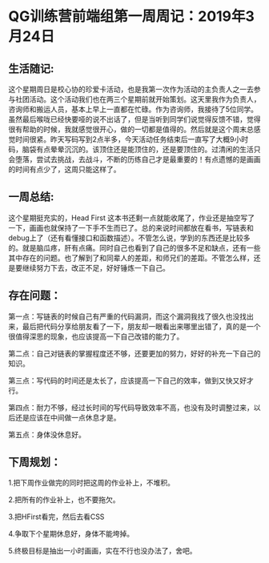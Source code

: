 ﻿# QG训练营前端组第一周周记：2019年3月24日

## 生活随记:

这个星期周日是校心协的珍爱卡活动，也是我第一次作为活动的主负责人之一去参与社团活动。这个活动我们也在两三个星期前就开始策划。这天里我作为负责人，咨询师和搬运人员，基本上早上一直都在忙碌。作为咨询师，我接待了5位同学。虽然最后喉咙已经快要哑的说不出话了，但是当听到同学们说觉得反馈不错，觉得很有帮助的时候，我就感觉很开心，做的一切都是值得的。然后就是这个周末总感觉时间很紧。昨天写码写到2点半多，今天活动任务结束后一直写了大概9小时码，脑袋有点晕晕沉沉的。该顶住还是能顶住的，还是要顶住的。过清闲的生活只会堕落，尝试去挑战，去战斗，不断的历练自己才是最重要的！有点遗憾的是画画的时间有点少了，这周只能这样了。

## 一周总结:

这个星期挺充实的，Head First 这本书还剩一点就能收尾了，作业还是抽空写了一下，画画也就保持了一下手不生而已了。总的来说时间都放在看书，写链表和debug上了（还有看懂接口和函数描述）。不管怎么说，学到的东西还是比较多的。就是脑瓜疼，肝有点痛。同时自己也看到了自己的很多不足和缺点，还有一些其中存在的问题。也了解到了和同辈人的差距，和师兄们的差距。不管怎么样，还是要继续努力下去，改正不足，好好锤炼一下自己。



## 存在问题：

第一点：写链表的时候自己有严重的代码漏洞，而这个漏洞我找了很久也没找出来，最后把代码分享给朋友看了一下，朋友却一眼看出来哪里出错了，真的是一个很值得深思的现象，也应该提高一下自己改错的能力了。

第二点：自己对链表的掌握程度还不够，还要更加的努力，好好的补充一下自己的知识。

第三点：写代码的时间还是太长了，应该提高一下自己的效率，做到又快又好才行。

第四点：耐力不够，经过长时间的写代码导致效率不高，也没有及时调整过来，以后还是应该在中间做一点休息才是。

第五点：身体没休息好。







## 下周规划：

1.把下周作业做完的同时把这周的作业补上，不堆积。

2.把所有的作业补上，也不要拖欠。

3.把HFirst看完，然后去看CSS

4.争取下个星期休息好，身体不能垮掉。

5.终极目标是抽出一小时画画，实在不行也没办法了，舍吧。



